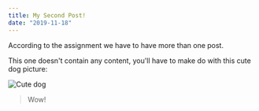 ```yaml
---
title: My Second Post!
date: "2019-11-18"
---
```


According to the assignment we have to have more than one post.

This one doesn't contain any content, you'll have to make do with this cute dog picture:

![Cute dog](/pupper-featured.png)

> Wow!
